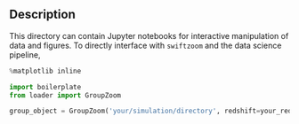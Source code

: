 Description
----
This directory can contain Jupyter notebooks for interactive manipulation of data and figures. To directly interface with `swiftzoom` and the data science pipeline, 

```python
%matplotlib inline
```

```python
import boilerplate
from loader import GroupZoom

group_object = GroupZoom('your/simulation/directory', redshift=your_redshift)
```
